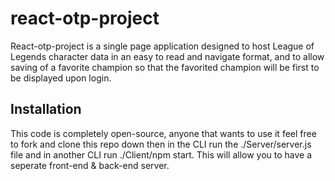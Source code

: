 # react-otp-project
React-otp-project is a single page application designed to host League of Legends character data in an easy to read and navigate format, and to allow saving of a favorite champion so that the favorited champion will be first to be displayed upon login. 

## Installation
  This code is completely open-source, anyone that wants to use it feel free to fork and clone this repo down then in the CLI run the ./Server/server.js file and in another CLI run ./Client/npm start. This will allow you to have a seperate front-end & back-end server.
